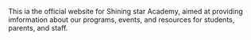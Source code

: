 This ia the official website for Shining star Academy, aimed at providing imformation about our programs, events, and resources for students, parents, and staff.
